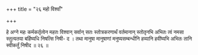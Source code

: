+++
title = "२६ महो विश्वाँ"

+++

हे अग्ने महः कर्मकर्तृत्वेन महतः विश्वान् सर्वान् सतः स्तोत्रकरणार्थं वर्तमानान् स्तोतृनभि अभितः त्वं नमसा स्तुत्यतया बर्हिष्यधि निषत्सि निषी- द । तथा मानुषा मानुषाणां मनुष्यसम्बन्धीनि हव्यानि हवींष्यभि अभितः तानि स्वीकर्तुं निषीद ॥ २६ ॥